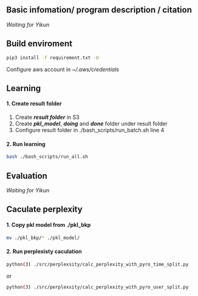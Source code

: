 ## Basic infomation/ program description / citation
*Waiting for Yikun*
## Build  enviroment
```bash
pip3 install -f requirement.txt -U
```
Configure aws account in *~/.aws/credentials*

## Learning
#### 1. Create result folder
1. Create ***result folder*** in S3 
2. Create ***pkl_model***, ***doing*** and ***done*** folder under result folder    
3. Configure result folder in ./bash_scripts/run_batch.sh line 4

#### 2. Run learning
```bash
bash ./bash_scripts/run_all.sh 
```
## Evaluation
*Waiting for Yikun*
## Caculate perplexity
#### 1. Copy pkl model from ./pkl_bkp
```bash
mv ./pkl_bkp/* ./pkl_model/
```
#### 2. Run perplexisty caculation
```bash
python(3) ./src/perplexsity/calc_perplexity_with_pyro_time_split.py
```
or
```bash
python(3) ./src/perplexsity/calc_perplexity_with_pyro_user_split.py
```
